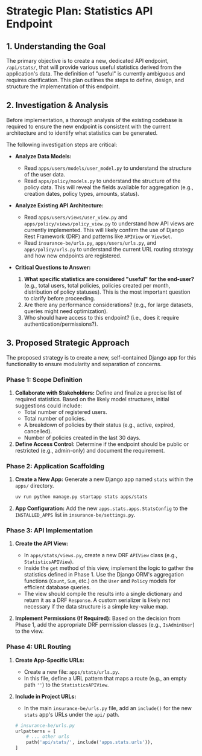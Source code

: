 # Strategic Plan: Statistics API Endpoint

## 1. Understanding the Goal

The primary objective is to create a new, dedicated API endpoint, `/api/stats/`, that will provide various useful statistics derived from the application's data. The definition of "useful" is currently ambiguous and requires clarification. This plan outlines the steps to define, design, and structure the implementation of this endpoint.

## 2. Investigation & Analysis

Before implementation, a thorough analysis of the existing codebase is required to ensure the new endpoint is consistent with the current architecture and to identify what statistics can be generated.

The following investigation steps are critical:

*   **Analyze Data Models:**
    *   Read `apps/users/models/user_model.py` to understand the structure of the user data.
    *   Read `apps/policy/models.py` to understand the structure of the policy data. This will reveal the fields available for aggregation (e.g., creation dates, policy types, amounts, status).

*   **Analyze Existing API Architecture:**
    *   Read `apps/users/views/user_view.py` and `apps/policy/views/policy_view.py` to understand how API views are currently implemented. This will likely confirm the use of Django Rest Framework (DRF) and patterns like `APIView` or `ViewSet`.
    *   Read `insurance-be/urls.py`, `apps/users/urls.py`, and `apps/policy/urls.py` to understand the current URL routing strategy and how new endpoints are registered.

*   **Critical Questions to Answer:**
    1.  **What specific statistics are considered "useful" for the end-user?** (e.g., total users, total policies, policies created per month, distribution of policy statuses). This is the most important question to clarify before proceeding.
    2.  Are there any performance considerations? (e.g., for large datasets, queries might need optimization).
    3.  Who should have access to this endpoint? (i.e., does it require authentication/permissions?).

## 3. Proposed Strategic Approach

The proposed strategy is to create a new, self-contained Django app for this functionality to ensure modularity and separation of concerns.

### Phase 1: Scope Definition

1.  **Collaborate with Stakeholders:** Define and finalize a precise list of required statistics. Based on the likely model structures, initial suggestions could include:
    *   Total number of registered users.
    *   Total number of policies.
    *   A breakdown of policies by their status (e.g., active, expired, cancelled).
    *   Number of policies created in the last 30 days.
2.  **Define Access Control:** Determine if the endpoint should be public or restricted (e.g., admin-only) and document the requirement.

### Phase 2: Application Scaffolding

1.  **Create a New App:** Generate a new Django app named `stats` within the `apps/` directory.
    ```bash
    uv run python manage.py startapp stats apps/stats
    ```
2.  **App Configuration:** Add the new `apps.stats.apps.StatsConfig` to the `INSTALLED_APPS` list in `insurance-be/settings.py`.

### Phase 3: API Implementation

1.  **Create the API View:**
    *   In `apps/stats/views.py`, create a new DRF `APIView` class (e.g., `StatisticsAPIView`).
    *   Inside the `get` method of this view, implement the logic to gather the statistics defined in Phase 1. Use the Django ORM's aggregation functions (`Count`, `Sum`, etc.) on the `User` and `Policy` models for efficient database queries.
    *   The view should compile the results into a single dictionary and return it as a DRF `Response`. A custom serializer is likely not necessary if the data structure is a simple key-value map.

2.  **Implement Permissions (If Required):** Based on the decision from Phase 1, add the appropriate DRF permission classes (e.g., `IsAdminUser`) to the view.

### Phase 4: URL Routing

1.  **Create App-Specific URLs:**
    *   Create a new file: `apps/stats/urls.py`.
    *   In this file, define a URL pattern that maps a route (e.g., an empty path `''`) to the `StatisticsAPIView`.

2.  **Include in Project URLs:**
    *   In the main `insurance-be/urls.py` file, add an `include()` for the new `stats` app's URLs under the `api/` path.
    ```python
    # insurance-be/urls.py
    urlpatterns = [
        # ... other urls
        path('api/stats/', include('apps.stats.urls')),
    ]
    ```
